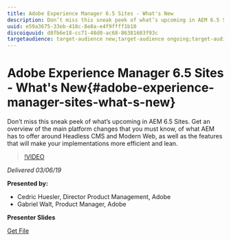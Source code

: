 ```yaml
---
title: Adobe Experience Manager 6.5 Sites - What's New
description: Don’t miss this sneak peek of what’s upcoming in AEM 6.5 Sites. Get an overview of the main platform changes that you must know, of what AEM has to offer around Headless CMS and Modern Web, as well as the features that will make your implementations more efficient and lean.
uuid: e59a3675-33eb-418c-8e8a-e4f9ffff1b10
discoiquuid: d8fb6e18-cc71-48d0-ac68-86381603f93c
targetaudience: target-audience new;target-audience ongoing;target-audience upgrader
---
```


# Adobe Experience Manager 6.5 Sites - What's New{#adobe-experience-manager-sites-what-s-new}

Don’t miss this sneak peek of what’s upcoming in AEM 6.5 Sites. Get an overview of the main platform changes that you must know, of what AEM has to offer around Headless CMS and Modern Web, as well as the features that will make your implementations more efficient and lean.

>[!VIDEO](https://video.tv.adobe.com/v/26368/?quality=9)

*Delivered 03/06/19*

**Presented by:**

* Cedric Huesler, Director Product Management, Adobe
* Gabriel Walt, Product Manager, Adobe

**Presenter Slides**

[Get File](assets/aem65-whatsnewgem-march6.pdf)
